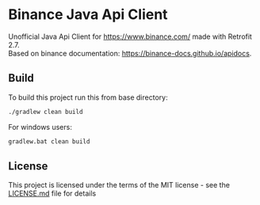 # Binance Java Api Client

Unofficial Java Api Client for <https://www.binance.com/> made with Retrofit 2.7.<br>
Based on binance documentation: <https://binance-docs.github.io/apidocs>.


## Build
To build this project run this from base directory:
```cmd
./gradlew clean build
```
For windows users:
```cmd
gradlew.bat clean build
```

## License

This project is licensed under the terms of the MIT license - see the [LICENSE.md](LICENSE.md) file for details

